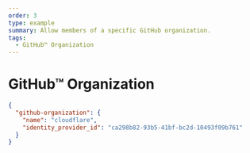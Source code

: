 ```yaml
---
order: 3
type: example
summary: Allow members of a specific GitHub organization.
tags:
  - GitHub™ Organization
---
```


# GitHub™ Organization

```json
{
  "github-organization": {
    "name": "cloudflare",
    "identity_provider_id": "ca298b82-93b5-41bf-bc2d-10493f09b761"
  }
}
```
